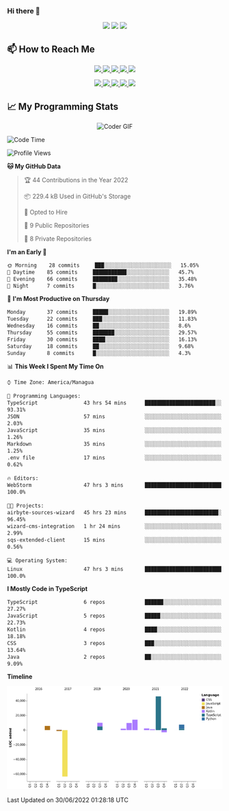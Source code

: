 ### Hi there 👋

<!--
**DevKenny/DevKenny** is a ✨ _special_ ✨ repository because its `README.md` (this file) appears on your GitHub profile.

Here are some ideas to get you started:

- 🔭 I’m currently working on ...
- 🌱 I’m currently learning ...
- 👯 I’m looking to collaborate on ...
- 🤔 I’m looking for help with ...
- 💬 Ask me about ...
- 📫 How to reach me: ...
- 😄 Pronouns: ...
- ⚡ Fun fact: ...
-->

<p align = "center">
  <img src="https://github-readme-stats.vercel.app/api?username=DevKenny&count_private=true&show_icons=true&theme=graywhite&line_height=30&hide_border=true">
  <img src="https://github-readme-stats.vercel.app/api/top-langs/?username=DevKenny&hide=html,css&theme=graywhite&hide_border=true">
  <img src="https://github-profile-summary-cards.vercel.app/api/cards/profile-details?username=DevKenny&theme=vue">
</p>

## 📫 How to Reach Me

<p align="center">
 <a href="https://devkenny.github.io">
  <img src="https://img.shields.io/badge/DevKenny-%23206A5D.svg?&style=for-the-badge&logo=jquery&logoColor=white" />
 </a>

 <a href="https://www.linkedin.com/in/hreal92">
  <img src="https://img.shields.io/badge/connect-%230077B5.svg?&style=for-the-badge&logo=linkedin&logoColor=white" />
 </a>

 <a href="https://join.skype.com/invite/IQ6gVADlpBSM">
  <img src="https://img.shields.io/badge/chat-%2300AFF0.svg?&style=for-the-badge&logo=skype&logoColor=white" />
 </a>

 <a href="mailto:realherrold@gmail.com">
  <img src="https://img.shields.io/badge/email-%23C14438.svg?&style=for-the-badge&logo=Gmail&logoColor=white" />
 </a>

 <a href="https://wa.me/50589517503">
  <img src="https://img.shields.io/badge/Whatsapp-%2300BFA5.svg?&style=for-the-badge&logo=Whatsapp&logoColor=white" />
 </a>
</p>

<p align="center">
  <a href="#">
    <img src="https://badges.pufler.dev/visits/DevKenny/DevKenny?style=flat-square&color=green&logo=github">
  </a>
  <a href="#">
    <img src="https://badges.pufler.dev/years/DevKenny?style=flat-square&color=green&logo=github">
  </a>
  <a href="#">
    <img src="https://badges.pufler.dev/repos/DevKenny?style=flat-square&color=green&logo=github">
  </a>
  <a href="#">
    <img src="https://badges.pufler.dev/gists/DevKenny?style=flat-square&color=green&logo=github">
  </a>
  <a href="#">
    <img src="https://badges.pufler.dev/commits/monthly/DevKenny?style=flat-square&color=green&logo=github">
  </a>
</p>

## 📈 My Programming Stats

<p align="center">
 <img src="https://www.mygo.ge/uploads/blog/1584023795.jpg" alt="Coder GIF" style="max-width:500px">
</p>

<!--START_SECTION:waka-->
![Code Time](http://img.shields.io/badge/Code%20Time-4%2C017%20hrs%2036%20mins-blue)

![Profile Views](http://img.shields.io/badge/Profile%20Views-0-blue)

**🐱 My GitHub Data** 

> 🏆 44 Contributions in the Year 2022
 > 
> 📦 229.4 kB Used in GitHub's Storage 
 > 
> 💼 Opted to Hire
 > 
> 📜 9 Public Repositories 
 > 
> 🔑 8 Private Repositories  
 > 
**I'm an Early 🐤** 

```text
🌞 Morning    28 commits     ███░░░░░░░░░░░░░░░░░░░░░░   15.05% 
🌆 Daytime    85 commits     ███████████░░░░░░░░░░░░░░   45.7% 
🌃 Evening    66 commits     ████████░░░░░░░░░░░░░░░░░   35.48% 
🌙 Night      7 commits      █░░░░░░░░░░░░░░░░░░░░░░░░   3.76%

```
📅 **I'm Most Productive on Thursday** 

```text
Monday       37 commits     █████░░░░░░░░░░░░░░░░░░░░   19.89% 
Tuesday      22 commits     ███░░░░░░░░░░░░░░░░░░░░░░   11.83% 
Wednesday    16 commits     ██░░░░░░░░░░░░░░░░░░░░░░░   8.6% 
Thursday     55 commits     ███████░░░░░░░░░░░░░░░░░░   29.57% 
Friday       30 commits     ████░░░░░░░░░░░░░░░░░░░░░   16.13% 
Saturday     18 commits     ██░░░░░░░░░░░░░░░░░░░░░░░   9.68% 
Sunday       8 commits      █░░░░░░░░░░░░░░░░░░░░░░░░   4.3%

```


📊 **This Week I Spent My Time On** 

```text
⌚︎ Time Zone: America/Managua

💬 Programming Languages: 
TypeScript               43 hrs 54 mins      ███████████████████████░░   93.31% 
JSON                     57 mins             ░░░░░░░░░░░░░░░░░░░░░░░░░   2.03% 
JavaScript               35 mins             ░░░░░░░░░░░░░░░░░░░░░░░░░   1.26% 
Markdown                 35 mins             ░░░░░░░░░░░░░░░░░░░░░░░░░   1.25% 
.env file                17 mins             ░░░░░░░░░░░░░░░░░░░░░░░░░   0.62%

🔥 Editors: 
WebStorm                 47 hrs 3 mins       █████████████████████████   100.0%

🐱‍💻 Projects: 
airbyte-sources-wizard   45 hrs 23 mins      ████████████████████████░   96.45% 
wizard-cms-integration   1 hr 24 mins        ░░░░░░░░░░░░░░░░░░░░░░░░░   2.99% 
sqs-extended-client      15 mins             ░░░░░░░░░░░░░░░░░░░░░░░░░   0.56%

💻 Operating System: 
Linux                    47 hrs 3 mins       █████████████████████████   100.0%

```

**I Mostly Code in TypeScript** 

```text
TypeScript               6 repos             ██████░░░░░░░░░░░░░░░░░░░   27.27% 
JavaScript               5 repos             █████░░░░░░░░░░░░░░░░░░░░   22.73% 
Kotlin                   4 repos             ████░░░░░░░░░░░░░░░░░░░░░   18.18% 
CSS                      3 repos             ███░░░░░░░░░░░░░░░░░░░░░░   13.64% 
Java                     2 repos             ██░░░░░░░░░░░░░░░░░░░░░░░   9.09%

```


**Timeline**

![Chart not found](https://raw.githubusercontent.com/DevKenny/DevKenny/main/charts/bar_graph.png) 


 Last Updated on 30/06/2022 01:28:18 UTC
<!--END_SECTION:waka-->
